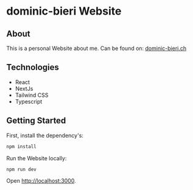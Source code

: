 # dominic-bieri Website

## About

This is a personal Website about me.
Can be found on: [dominic-bieri.ch](https://dominic-bieri.ch)

## Technologies

- React
- NextJs
- Tailwind CSS
- Typescript

## Getting Started

First, install the dependency's:

```bash
npm install
```

Run the Website locally:

```bash
npm run dev
```

Open [http://localhost:3000](http://localhost:3000).
